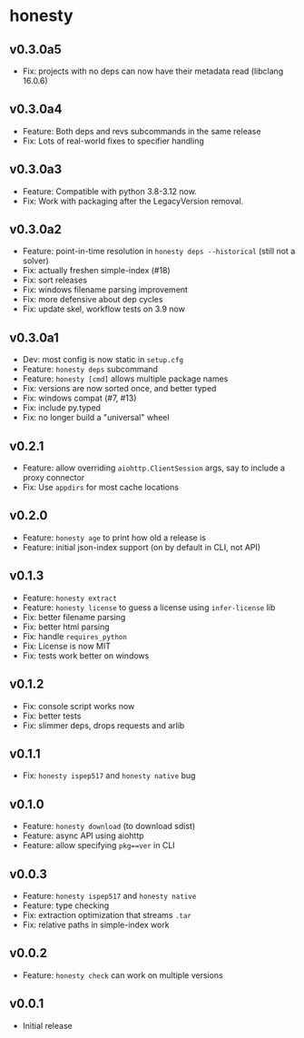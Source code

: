 honesty
=======

v0.3.0a5
--------

* Fix: projects with no deps can now have their metadata read (libclang 16.0.6)

v0.3.0a4
--------

* Feature: Both deps and revs subcommands in the same release
* Fix: Lots of real-world fixes to specifier handling

v0.3.0a3
--------

* Feature: Compatible with python 3.8-3.12 now.
* Fix: Work with packaging after the LegacyVersion removal.

v0.3.0a2
--------

* Feature: point-in-time resolution in `honesty deps --historical` (still not a
  solver)
* Fix: actually freshen simple-index (#18)
* Fix: sort releases
* Fix: windows filename parsing improvement
* Fix: more defensive about dep cycles
* Fix: update skel, workflow tests on 3.9 now

v0.3.0a1
--------

* Dev: most config is now static in `setup.cfg`
* Feature: `honesty deps` subcommand
* Feature: `honesty [cmd]` allows multiple package names
* Fix: versions are now sorted once, and better typed
* Fix: windows compat (#7, #13)
* Fix: include py.typed
* Fix: no longer build a "universal" wheel

v0.2.1
------

* Feature: allow overriding `aiohttp.ClientSession` args, say to include a
  proxy connector
* Fix: Use `appdirs` for most cache locations

v0.2.0
------

* Feature: `honesty age` to print how old a release is
* Feature: initial json-index support (on by default in CLI, not API)

v0.1.3
------

* Feature: `honesty extract`
* Feature: `honesty license` to guess a license using `infer-license` lib
* Fix: better filename parsing
* Fix: better html parsing
* Fix: handle `requires_python`
* Fix: License is now MIT
* Fix: tests work better on windows

v0.1.2
------

* Fix: console script works now
* Fix: better tests
* Fix: slimmer deps, drops requests and arlib

v0.1.1
------

* Fix: `honesty ispep517` and `honesty native` bug

v0.1.0
------

* Feature: `honesty download` (to download sdist)
* Feature: async API using aiohttp
* Feature: allow specifying `pkg==ver` in CLI

v0.0.3
------

* Feature: `honesty ispep517` and `honesty native`
* Feature: type checking
* Fix: extraction optimization that streams `.tar`
* Fix: relative paths in simple-index work

v0.0.2
------

* Feature: `honesty check` can work on multiple versions

v0.0.1
------

* Initial release

